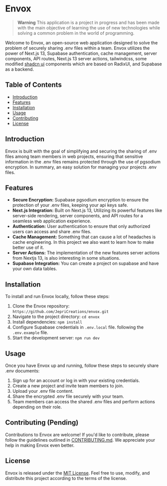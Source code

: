# Envox

> **Warning**
> This application is a project in progress and has been made with the main objective of learning the use of new technologies while solving a common problem in the world of programming.

Welcome to Envox, an open-source web application designed to solve the problem of securely sharing .env files within a team. Envox utilizes the power of Next.js 13, Supabase authentication, cache management, server components, API routes, Next.js 13 server actions, tailwindcss, some modified [shadcn ui](https://ui.shadcn.com/) components which are based on RadixUI, and Supabase as a backend.

## Table of Contents

- [Introduction](#introduction)
- [Features](#features)
- [Installation](#installation)
- [Usage](#usage)
- [Contributing](#contributing)
- [License](#license)

## Introduction

Envox is built with the goal of simplifying and securing the sharing of .env files among team members in web projects, ensuring that sensitive information in the .env files remains protected through the use of pgsodium encryption. In summary, an easy solution for managing your projects .env files.

## Features

- **Secure Encryption:** Supabase pgsodium encryption to ensure the protection of your .env files, keeping your api keys safe.
- **Next.js Integration:** Built on Next.js 13, Utilizing its powerful features like server-side rendering, server components, and API routes for a seamless web application experience.
- **Authentication:** User authentication to ensure that only authorized users can access and share .env files.
- **Cache Management:** Something that can cause a lot of headaches is cache engineering. In this project we also want to learn how to make better use of it.
- **Server Actions:** The implementation of the new features server actions from Nextjs 13, is also interesting in some situations.
- **Supabase Integration:** You can create a project on supabase and have your own data tables.

## Installation

To install and run Envox locally, follow these steps:

1. Clone the Envox repository: `https://github.com/JepriCreations/envox.git`
2. Navigate to the project directory: `cd envox`
3. Install dependencies: `npm install`
4. Configure Supabase credentials in `.env.local` file. following the `.env.example` file.
5. Start the development server: `npm run dev`

## Usage

Once you have Envox up and running, follow these steps to securely share .env documents:

1. Sign up for an account or log in with your existing credentials.
2. Create a new project and invite team members to join.
3. Upload your .env file content.
4. Share the encrypted .env file securely with your team.
5. Team members can access the shared .env files and perform actions depending on their role.

## Contributing (Pending)

Contributions to Envox are welcome! If you'd like to contribute, please follow the guidelines outlined in [CONTRIBUTING.md](CONTRIBUTING.md). We appreciate your help in making Envox even better.

## License

Envox is released under the [MIT License](LICENSE). Feel free to use, modify, and distribute this project according to the terms of the license.
